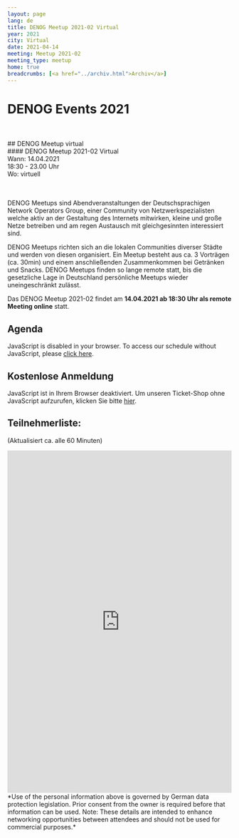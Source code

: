 ```yaml
---
layout: page
lang: de
title: DENOG Meetup 2021-02 Virtual
year: 2021
city: Virtual
date: 2021-04-14
meeting: Meetup 2021-02
meeting_type: meetup
home: true
breadcrumbs: [<a href="../archiv.html">Archiv</a>]
---
```


# DENOG Events 2021

<br>
<br>
## DENOG Meetup virtual
<br>
#### DENOG Meetup 2021-02 Virtual<br>
Wann: 14.04.2021<br>
18:30 - 23.00 Uhr<br>
Wo: virtuell<br>
<br>
<br>

DENOG Meetups sind Abendveranstaltungen der Deutschsprachigen Network Operators Group, einer Community von Netzwerkspezialisten welche aktiv an der Gestaltung des Internets mitwirken, kleine und große Netze betreiben und am regen Austausch mit gleichgesinnten interessiert sind.

DENOG Meetups richten sich an die lokalen Communities diverser Städte und werden von diesen organisiert. Ein Meetup besteht aus ca. 3 Vorträgen (ca. 30min) und einem anschließenden Zusammenkommen bei Getränken und Snacks. DENOG Meetups finden so lange remote statt, bis die gesetzliche Lage in Deutschland persönliche Meetups wieder uneingeschränkt zulässt.

Das DENOG Meetup 2021-02 findet am **14.04.2021 ab 18:30 Uhr als remote Meeting online** statt.

## Agenda

<pretalx-schedule event-url="https://pretalx.com/denog-meetup-2021-02/" locale="de" format="grid" style="--pretalx-clr-primary: #3aa57c"></pretalx-schedule>
<noscript>
   <div class="pretalx-widget">
        <div class="pretalx-widget-info-message">
            JavaScript is disabled in your browser. To access our schedule without JavaScript,
            please <a target="_blank" href="https://pretalx.com/denog-meetup-2021-02/schedule/">click here</a>.
        </div>
    </div>
</noscript>

## Kostenlose Anmeldung

<pretix-widget event="https://pretix.eu/denog/denogmeetup21-01-2/"></pretix-widget>
<noscript>

   <div class="pretix-widget">
        <div class="pretix-widget-info-message">
            JavaScript ist in Ihrem Browser deaktiviert. Um unseren Ticket-Shop ohne JavaScript aufzurufen, klicken Sie bitte <a target="_blank" rel="noopener" href="https://pretix.eu/denog/denogleader2021-01/">hier</a>.
        </div>
    </div>
</noscript>

## Teilnehmerliste:
(Aktualisiert ca. alle 60 Minuten)<br>
<iframe src="https://www.denog.de/pretix-attendeelist/meetup_2021_02/" width="100%" height="768" frameborder="0" scrolling="yes" marginheight="0" marginwidth="0" name="Attendeelist" title="DENOG Meetup 2021-02 Attendees">
  <!-- Textalternativen werden nicht unterstützt -->
</iframe>
<br>
*Use of the personal information above is governed by German data protection legislation. Prior consent from the owner is required before that information can be used. Note: These details are intended to enhance networking opportunities between attendees and should not be used for commercial purposes.*
